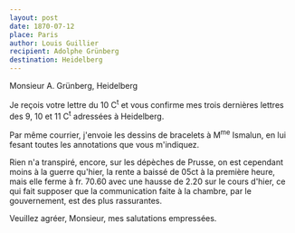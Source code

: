 ```yaml
---
layout: post
date: 1870-07-12
place: Paris
author: Louis Guillier
recipient: Adolphe Grünberg
destination: Heidelberg
---
```


Monsieur A. Grünberg, Heidelberg

Je reçois votre lettre du 10 C<sup>t</sup> et vous confirme mes trois dernières lettres
des 9, 10 et 11 C<sup>t</sup> adressées à Heidelberg.

Par même courrier, j'envoie les dessins de bracelets à M<sup>me</sup>  Ismalun, en lui
fesant toutes les annotations que vous m'indiquez.

Rien n'a transpiré, encore, sur les dépèches de Prusse, on est cependant moins
à la guerre qu'hier, la rente a baissé de 05ct à la première heure, mais elle
ferme à fr. 70.60 avec une hausse de 2.20 sur le cours d'hier, ce qui fait
supposer que la communication faite à la chambre, par le gouvernement, est des
plus rassurantes.

Veuillez agréer, Monsieur, mes salutations empressées.
